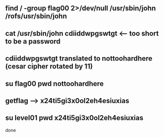 find / -group flag00  2>/dev/null
/usr/sbin/john
/rofs/usr/sbin/john
------
cat /usr/sbin/john
cdiiddwpgswtgt <-- too short to be a password
--------------
cdiiddwpgswtgt translated to nottoohardhere (cesar cipher rotated by 11)
--------
su flag00 pwd nottoohardhere
---
getflag --> x24ti5gi3x0ol2eh4esiuxias
---
su level01 pwd x24ti5gi3x0ol2eh4esiuxias
---
done